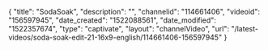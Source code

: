 {
    "title": "SodaSoak",
    "description": "",
    "channelid": "114661406",
    "videoid": "156597945",
    "date_created": "1522088561",
    "date_modified": "1522357674",
    "type": "captivate",
    "layout": "channelVideo",
    "url": "\/latest-videos\/soda-soak-edit-21-16x9-english\/114661406-156597945"
}